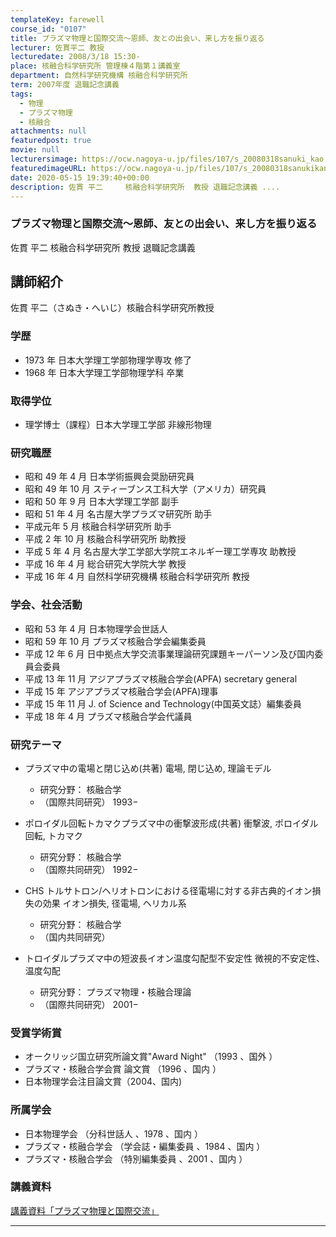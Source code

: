 ```yaml
---
templateKey: farewell
course_id: "0107"
title: プラズマ物理と国際交流〜恩師、友との出会い、来し方を振り返る
lecturer: 佐貫平二 教授
lecturedate: 2008/3/18 15:30-
place: 核融合科学研究所 管理棟４階第１講義室
department: 自然科学研究機構 核融合科学研究所
term: 2007年度 退職記念講義
tags:
  - 物理
  - プラズマ物理
  - 核融合
attachments: null
featuredpost: true
movie: null
lecturersimage: https://ocw.nagoya-u.jp/files/107/s_20080318sanuki_kao.jpg
featuredimageURL: https://ocw.nagoya-u.jp/files/107/s_20080318sanukikanban.jpg
date: 2020-05-15 19:39:40+00:00
description: 佐貫 平二     核融合科学研究所  教授 退職記念講義 ....
---
```


### プラズマ物理と国際交流〜恩師、友との出会い、来し方を振り返る

佐貫 平二 核融合科学研究所 教授 退職記念講義

## 講師紹介

佐貫 平二（さぬき・へいじ）核融合科学研究所教授

### 学歴

- 1973 年 日本大学理工学部物理学専攻 修了
- 1968 年 日本大学理工学部物理学科 卒業

### 取得学位

- 理学博士（課程）日本大学理工学部 非線形物理

### 研究職歴

- 昭和 49 年 4 月 日本学術振興会奨励研究員
- 昭和 49 年 10 月 スティーブンス工科大学（アメリカ）研究員
- 昭和 50 年 9 月 日本大学理工学部 副手
- 昭和 51 年 4 月 名古屋大学プラズマ研究所 助手
- 平成元年 5 月 核融合科学研究所 助手
- 平成 2 年 10 月 核融合科学研究所 助教授
- 平成 5 年 4 月 名古屋大学工学部大学院エネルギー理工学専攻 助教授
- 平成 16 年 4 月 総合研究大学院大学 教授
- 平成 16 年 4 月 自然科学研究機構 核融合科学研究所 教授

### 学会、社会活動

- 昭和 53 年 4 月 日本物理学会世話人
- 昭和 59 年 10 月 プラズマ核融合学会編集委員
- 平成 12 年 6 月 日中拠点大学交流事業理論研究課題キーパーソン及び国内委員会委員
- 平成 13 年 11 月 アジアプラズマ核融合学会(APFA) secretary general
- 平成 15 年 アジアプラズマ核融合学会(APFA)理事
- 平成 15 年 11 月 J. of Science and Technology(中国英文誌）編集委員
- 平成 18 年 4 月 プラズマ核融合学会代議員

### 研究テーマ

- プラズマ中の電場と閉じ込め(共著) 電場, 閉じ込め, 理論モデル

  - 研究分野： 核融合学
  - （国際共同研究） 1993−

- ポロイダル回転トカマクプラズマ中の衝撃波形成(共著) 衝撃波, ポロイダル回転, トカマク

  - 研究分野： 核融合学
  - （国際共同研究） 1992−

- CHS トルサトロン/ヘリオトロンにおける径電場に対する非古典的イオン損失の効果 イオン損失, 径電場, ヘリカル系

  - 研究分野： 核融合学
  - （国内共同研究）

- トロイダルプラズマ中の短波長イオン温度勾配型不安定性 微視的不安定性、温度勾配
  - 研究分野： プラズマ物理・核融合理論
  - （国際共同研究） 2001−

### 受賞学術賞

- オークリッジ国立研究所論文賞"Award Night" （1993 、国外 ）
- プラズマ・核融合学会賞 論文賞 （1996 、国内 ）
- 日本物理学会注目論文賞（2004、国内)

### 所属学会

- 日本物理学会 （分科世話人 、1978 、国内 ）
- プラズマ・核融合学会 （学会誌・編集委員 、1984 、国内 ）
- プラズマ・核融合学会 （特別編集委員 、2001 、国内 ）

### 講義資料

[講義資料「プラズマ物理と国際交流」](https://ocw.nagoya-u.jp/files/107/sanuki_lect.pdf)

---
